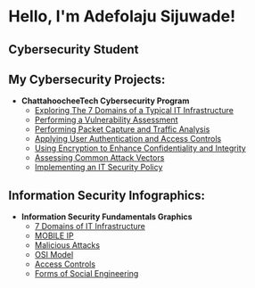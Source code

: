 <h1>Hello, I'm Adefolaju Sijuwade! <br/> 
  <h2> Cybersecurity Student</h2>


  <h2> My Cybersecurity Projects:</h2>

- <b>ChattahoocheeTech Cybersecurity Program</b>
  - [Exploring The 7 Domains of a Typical IT Infrastructure](https://studentschattahoocheetech-my.sharepoint.com/:b:/g/personal/asijuwa2_students_chattahoocheetech_edu1/Ef5ZWNKKg8RDgTkODddVrOABkqcxlYf2BXgevLn_S_Z9BA?e=S2Ysia)
  - [Performing a Vulnerability Assessment](https://studentschattahoocheetech-my.sharepoint.com/:b:/g/personal/asijuwa2_students_chattahoocheetech_edu1/EZDeREyONapGoFSbXwzaMWUBRP5G5_4ufLW_UAOak-QLCA?e=xg3yJl)
  - [Performing Packet Capture and Traffic Analysis](https://studentschattahoocheetech-my.sharepoint.com/:b:/g/personal/asijuwa2_students_chattahoocheetech_edu1/EazJNAiQnK1Oh2WoK7JniHwBX1uPqlD5cNCaPXE7fWxe8g?e=ei6zud)
  - [Applying User Authentication and Access Controls](https://studentschattahoocheetech-my.sharepoint.com/:b:/g/personal/asijuwa2_students_chattahoocheetech_edu1/EdF-Hjyi_IBOpkWgBshJc2kBEDuvpRPXmZOP5kZodQMZAw?e=2axEJi)
  - [Using Encryption to Enhance Confidentiality and Integrity](https://studentschattahoocheetech-my.sharepoint.com/:b:/g/personal/asijuwa2_students_chattahoocheetech_edu1/EWiUZmVchPVHuJMZVvW9aO0BHpG2D9ViWEftb4PQbuj-lg?e=xKqH17)
  - [Assessing Common Attack Vectors](https://studentschattahoocheetech-my.sharepoint.com/:b:/g/personal/asijuwa2_students_chattahoocheetech_edu1/EUav0fG6mW5AnBTWr3ZqlG8BbNFp-NTYG6kDcAn9pCSGWQ?e=G5PaaX)
  - [Implementing an IT Security Policy](https://studentschattahoocheetech-my.sharepoint.com/:b:/g/personal/asijuwa2_students_chattahoocheetech_edu1/ETpsqxh5B4BNvgR_qZ9YSDUBxYSMydQKmXyNcRiuRRnzJw?e=V4gNeb)

 <h2>Information Security Infographics:</h2>

 - <b>Information Security Fundamentals Graphics</b>
   - [7 Domains of IT Infrastructure](https://studentschattahoocheetech-my.sharepoint.com/:b:/g/personal/asijuwa2_students_chattahoocheetech_edu1/EVzD6cXUIE9On1TLxFF0G-ABkeptjrVxFR80MrNXgU5TeQ?e=Yr23Q8)
   - [MOBILE IP](https://studentschattahoocheetech-my.sharepoint.com/:b:/g/personal/asijuwa2_students_chattahoocheetech_edu1/EUsJbMd0Vq5DoEh1Gy7OPxkBGDkYidZbqE2sTdTKgKSQ7Q?e=pbb9Rc)
   - [Malicious Attacks](https://studentschattahoocheetech-my.sharepoint.com/:b:/g/personal/asijuwa2_students_chattahoocheetech_edu1/EYwyvvZNAQ9Bo0S9rDSbIF0BQU0IqC_6jJA9UiaR5jAoXA?e=hOrw9d)
   - [OSI Model](https://studentschattahoocheetech-my.sharepoint.com/:b:/g/personal/asijuwa2_students_chattahoocheetech_edu1/ERukgjsCINVKiukNxLEVI3IBiN-7kJ2Zcm5Oz0tpVVB7qA?e=I63wNv)
   - [Access Controls](https://studentschattahoocheetech-my.sharepoint.com/:b:/g/personal/asijuwa2_students_chattahoocheetech_edu1/EbxMEo0CklhOtOIJHGyuGOwB2kqNH8B6nQMCR2LGrxpstw?e=hBrIOF)
   - [Forms of Social Engineering](https://studentschattahoocheetech-my.sharepoint.com/:b:/g/personal/asijuwa2_students_chattahoocheetech_edu1/Eda8ccoPJ5VLs7zcBYbIDEIBDF4QUs0gBOcXXJabl4Uhig?e=i5obZT)


  
